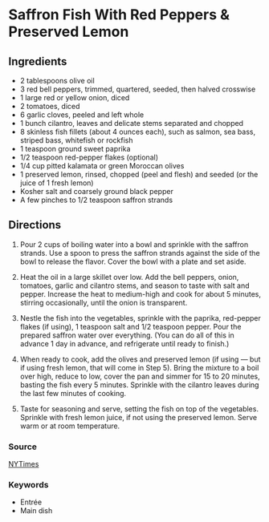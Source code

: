 # Saffron Fish With Red Peppers & Preserved Lemon

## Ingredients

- 2 tablespoons olive oil
- 3 red bell peppers, trimmed, quartered, seeded, then halved crosswise
- 1 large red or yellow onion, diced
- 2 tomatoes, diced
- 6 garlic cloves, peeled and left whole
- 1 bunch cilantro, leaves and delicate stems separated and chopped
- 8 skinless fish fillets (about 4 ounces each), such as salmon, sea bass,
  striped bass, whitefish or rockfish
- 1 teaspoon ground sweet paprika
- 1/2 teaspoon red-pepper flakes (optional)
- 1/4 cup pitted kalamata or green Moroccan olives
- 1 preserved lemon, rinsed, chopped (peel and flesh) and seeded (or the juice
  of 1 fresh lemon)
- Kosher salt and coarsely ground black pepper
- A few pinches to 1/2 teaspoon saffron strands

## Directions

1. Pour 2 cups of boiling water into a bowl and sprinkle with the saffron
   strands. Use a spoon to press the saffron strands against the side of the
   bowl to release the flavor. Cover the bowl with a plate and set aside.

1. Heat the oil in a large skillet over low. Add the bell peppers, onion,
   tomatoes, garlic and cilantro stems, and season to taste with salt and
   pepper. Increase the heat to medium-high and cook for about 5 minutes,
   stirring occasionally, until the onion is transparent.

1. Nestle the fish into the vegetables, sprinkle with the paprika, red-pepper
   flakes (if using), 1 teaspoon salt and 1/2 teaspoon pepper. Pour the
   prepared saffron water over everything. (You can do all of this in advance 1
   day in advance, and refrigerate until ready to finish.)

1. When ready to cook, add the olives and preserved lemon (if using — but if
   using fresh lemon, that will come in Step 5). Bring the mixture to a boil
   over high, reduce to low, cover the pan and simmer for 15 to 20 minutes,
   basting the fish every 5 minutes. Sprinkle with the cilantro leaves during
   the last few minutes of cooking.

1. Taste for seasoning and serve, setting the fish on top of the vegetables.
   Sprinkle with fresh lemon juice, if not using the preserved lemon. Serve
   warm or at room temperature.

### Source

[NYTimes](https://cooking.nytimes.com/recipes/1021974-saffron-fish-with-red-peppers-and-preserved-lemon?action=click&module=Collection%20Page%20Recipe%20Card&region=Sam%20Sifton’s%20Suggestions&pgType=collection&rank=48)

### Keywords

- Entrée
- Main dish
